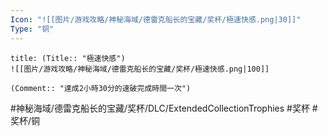 ```yaml
---
Icon: "![[图片/游戏攻略/神秘海域/德雷克船长的宝藏/奖杯/極速快感.png|30]]"
Type: "铜"
---
```

```ad-common-bronze-trophy
title: (Title:: "極速快感")
![[图片/游戏攻略/神秘海域/德雷克船长的宝藏/奖杯/極速快感.png|100]]

(Comment:: "達成2小時30分的速破完成時間一次")
```

#神秘海域/德雷克船长的宝藏/奖杯/DLC/ExtendedCollectionTrophies #奖杯 #奖杯/铜
